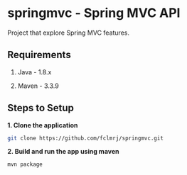 # springmvc - Spring MVC API

Project that explore Spring MVC features.

## Requirements

1. Java - 1.8.x

2. Maven - 3.3.9

## Steps to Setup

**1. Clone the application**

```bash
git clone https://github.com/fclmrj/springmvc.git
```
**2. Build and run the app using maven**

```bash
mvn package
```
